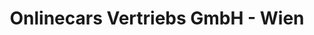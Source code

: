 ---
title: "Onlinecars Vertriebs GmbH - Wien"
url: /wien/onlinecars-vertriebs-gmbh-wien/
shop: Autohaus
---